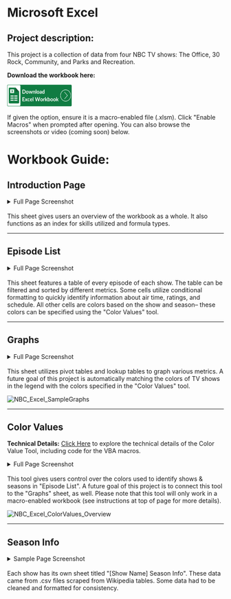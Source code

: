 # Microsoft Excel

## Project description:  
This project is a collection of data from four NBC TV shows: The Office, 30 Rock, Community, and Parks and Recreation.  

**Download the workbook here:**  

<a href="/uploads/NBC Thursday Night Line Up - Github.xlsm" download>
  <img src="/images/icons/Excel_Button.png" alt="Download Excel File" width="150" height="50">
</a> 

If given the option, ensure it is a macro-enabled file (.xlsm). Click "Enable Macros" when prompted after opening. You can also browse the screenshots or video (coming soon) below.


Workbook Guide:
======


Introduction Page
------

<details>
<summary> Full Page Screenshot </summary>
<img src="images/NBC/Excel/NBC_Excel_MainPage.png"/>
</details><br/>
This sheet gives users an overview of the workbook as a whole. It also functions as an index for skills utilized and formula types.


---

Episode List
------
<details>
<summary> Full Page Screenshot </summary>
<img src="images/NBC/Excel/NBC_Excel_EpisodeList.png"/>
</details><br/>
This sheet features a table of every episode of each show. The table can be filtered and sorted by different metrics. Some cells utilize conditional formatting to quickly identify information about air time, ratings, and schedule. All other cells are colors based on the show and season– these colors can be specified using the "Color Values" tool.


---

Graphs
------
<details>
<summary> Full Page Screenshot </summary>
<img src="images/NBC/Excel/NBC_Excel_Graphs.png"/>
</details><br/>
This sheet utilizes pivot tables and lookup tables to graph various metrics. A future goal of this project is automatically matching the colors of TV shows in the legend with the colors specified in the "Color Values" tool.

![NBC_Excel_SampleGraphs](https://github.com/user-attachments/assets/ca2172da-a95f-4632-88f4-f5b6e647438c)


---

Color Values
------

**Technical Details:** [Click Here](/excel-nbc-colorvalues.md) to explore the technical details of the Color Value Tool, including code for the VBA macros.

<details>
<summary> Full Page Screenshot</summary>

<img width="911" alt="NBC_Excel_ColorValues_Main" src="https://github.com/user-attachments/assets/f5ba0ecb-a0bc-41e5-b15e-15649381275b" />
  
</details><br/>
This tool gives users control over the colors used to identify shows & seasons in "Episode List". A future goal of this project is to connect this tool to the "Graphs" sheet, as well. Please note that this tool will only work in a macro-enabled workbook (see instructions at top of page for more details).

![NBC_Excel_ColorValues_Overview](https://github.com/user-attachments/assets/cc9b0d92-ea7f-417e-86b8-db41c846083d)


---

Season Info
------

<details>
<summary> Sample Page Screenshot</summary>

<img width="1415" alt="NBC_Excel_SeasonInfo" src="https://github.com/user-attachments/assets/c0a349b5-2586-4efb-82b5-cfc2fbfa79f9" />
  
</details><br/>
Each show has its own sheet titled "[Show Name] Season Info". These data came from .csv files scraped from Wikipedia tables. Some data had to be cleaned and formatted for consistency.

